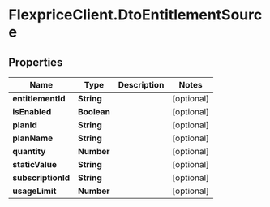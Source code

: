 # FlexpriceClient.DtoEntitlementSource

## Properties

Name | Type | Description | Notes
------------ | ------------- | ------------- | -------------
**entitlementId** | **String** |  | [optional] 
**isEnabled** | **Boolean** |  | [optional] 
**planId** | **String** |  | [optional] 
**planName** | **String** |  | [optional] 
**quantity** | **Number** |  | [optional] 
**staticValue** | **String** |  | [optional] 
**subscriptionId** | **String** |  | [optional] 
**usageLimit** | **Number** |  | [optional] 


